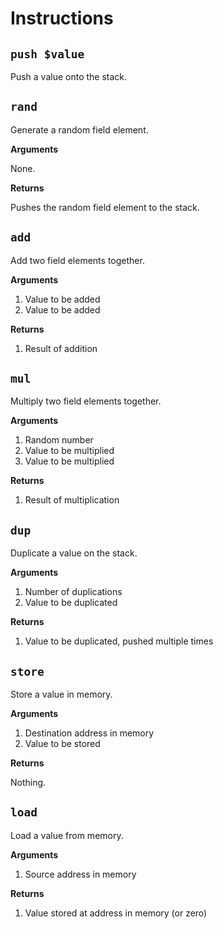 # Instructions

## `push $value`

Push a value onto the stack.

## `rand`

Generate a random field element.

**Arguments**

None.

**Returns**

Pushes the random field element to the stack.

## `add`

Add two field elements together.

**Arguments**

1. Value to be added
2. Value to be added

**Returns**

1. Result of addition

## `mul`

Multiply two field elements together.

**Arguments**

1. Random number
2. Value to be multiplied
3. Value to be multiplied

**Returns**

1. Result of multiplication

## `dup`

Duplicate a value on the stack.

**Arguments**

1. Number of duplications
2. Value to be duplicated

**Returns**

1. Value to be duplicated, pushed multiple times

## `store`

Store a value in memory.

**Arguments**

1. Destination address in memory
2. Value to be stored

**Returns**

Nothing.

## `load`

Load a value from memory.

**Arguments**

1. Source address in memory

**Returns**

1. Value stored at address in memory (or zero)